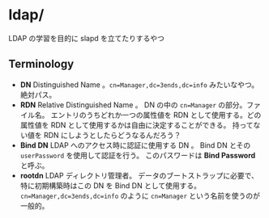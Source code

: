 ldap/
=====

LDAP の学習を目的に slapd を立てたりするやつ


Terminology
-----------

- **DN** Distinguished Name 。`cn=Manager,dc=3ends,dc=info` みたいなやつ。絶対パス。
- **RDN** Relative Distinguished Name 。 DN の中の `cn=Manager` の部分。ファイル名。
  エントリのうちどれか一つの属性値を RDN として使用する。どの属性値を RDN として使用するかは自由に決定することができる。
  持ってない値を RDN にしようとしたらどうなるんだろう？
- **Bind DN** LDAP へのアクセス時に認証に使用する DN 。
  Bind DN とその `userPassword` を使用して認証を行う。
  このパスワードは **Bind Password** と呼ぶ。
- **rootdn**  LDAP ディレクトリ管理者。
  データのブートストラップに必要で、特に初期構築時はこの DN を Bind DN として使用する。
  `cn=Manager,dc=3ends,dc=info` のように `cn=Manager` という名前を使うのが一般的。
